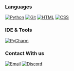 ### Languages
[![Python](https://img.shields.io/badge/Python-yellow?logo=python&logoColor=white)](https://www.python.org/)
[![Git](https://img.shields.io/badge/Git-red?logo=git&logoColor=white)](https://git-scm.com/)
[![HTML](https://img.shields.io/badge/HTML-orange?logo=html5&logoColor=white)](https://html.com/)
[![CSS](https://img.shields.io/badge/CSS-blue?logo=css3&logoColor=white)](https://en.wikipedia.org/wiki/CSS)

### IDE & Tools
[![PyCharm](https://img.shields.io/badge/PyCharm-black?logo=PyCharm&logoColor=white)](https://www.jetbrains.com/pycharm/)


### Contact With us
[![Email](https://img.shields.io/badge/Email-python--bale--bot@googlegroups.com-blue?logo=Gmail&logoColor=white)](mailto:python-bale-bot@googlegroups.com)
[![Discord](https://img.shields.io/badge/Support_Server-red?logo=Discord&logoColor=white)](https://discord.gg/bYHEzyDe2j)
